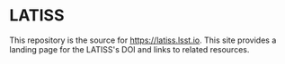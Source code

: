 # LATISS

This repository is the source for https://latiss.lsst.io. This site provides a landing page for the LATISS's DOI and links to related resources.
